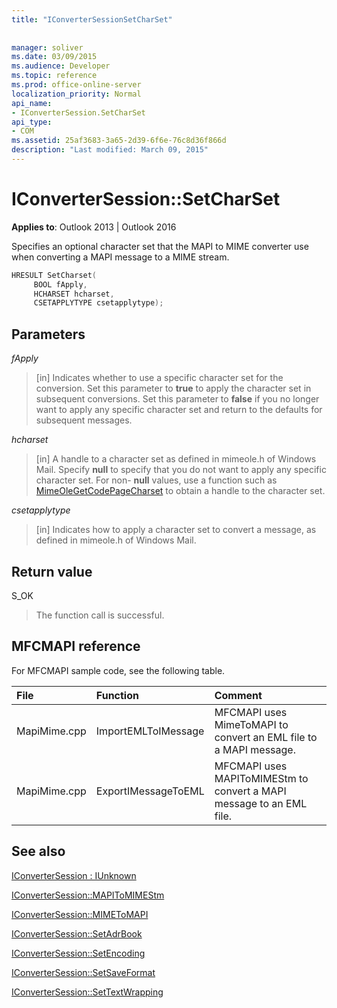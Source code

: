 ```yaml
---
title: "IConverterSessionSetCharSet"
 
 
manager: soliver
ms.date: 03/09/2015
ms.audience: Developer
ms.topic: reference
ms.prod: office-online-server
localization_priority: Normal
api_name:
- IConverterSession.SetCharSet
api_type:
- COM
ms.assetid: 25af3683-3a65-2d39-6f6e-76c8d36f866d
description: "Last modified: March 09, 2015"
---
```


# IConverterSession::SetCharSet

  
  
**Applies to**: Outlook 2013 | Outlook 2016 
  
Specifies an optional character set that the MAPI to MIME converter use when converting a MAPI message to a MIME stream.
  
```cpp
HRESULT SetCharset( 
     BOOL fApply, 
     HCHARSET hcharset, 
     CSETAPPLYTYPE csetapplytype); 
```

## Parameters

 _fApply_
  
> [in] Indicates whether to use a specific character set for the conversion. Set this parameter to **true** to apply the character set in subsequent conversions. Set this parameter to **false** if you no longer want to apply any specific character set and return to the defaults for subsequent messages. 
    
 _hcharset_
  
> [in] A handle to a character set as defined in mimeole.h of Windows Mail. Specify **null** to specify that you do not want to apply any specific character set. For non- **null** values, use a function such as [MimeOleGetCodePageCharset](https://msdn.microsoft.com/library/ms714746%28VS.85%29.aspx) to obtain a handle to the character set. 
    
 _csetapplytype_
  
> [in] Indicates how to apply a character set to convert a message, as defined in mimeole.h of Windows Mail.
    
## Return value

S_OK
  
> The function call is successful.
    
## MFCMAPI reference

For MFCMAPI sample code, see the following table.
  
|**File**|**Function**|**Comment**|
|:-----|:-----|:-----|
|MapiMime.cpp  <br/> |ImportEMLToIMessage  <br/> |MFCMAPI uses MimeToMAPI to convert an EML file to a MAPI message.  <br/> |
|MapiMime.cpp  <br/> |ExportIMessageToEML  <br/> |MFCMAPI uses MAPIToMIMEStm to convert a MAPI message to an EML file.  <br/> |
   
## See also



[IConverterSession : IUnknown](iconvertersessioniunknown.md)
  
[IConverterSession::MAPIToMIMEStm](iconvertersession-mapitomimestm.md)
  
[IConverterSession::MIMEToMAPI](iconvertersession-mimetomapi.md)
  
[IConverterSession::SetAdrBook](iconvertersession-setadrbook.md)
  
[IConverterSession::SetEncoding](iconvertersession-setencoding.md)
  
[IConverterSession::SetSaveFormat](iconvertersession-setsaveformat.md)
  
[IConverterSession::SetTextWrapping](iconvertersession-settextwrapping.md)

